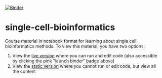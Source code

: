 [![Binder](http://mybinder.org/badge.svg)](http://mybinder.org/repo/YeoLab/single-cell-bioinformatics)

# single-cell-bioinformatics

Course material in notebook format for learning about single cell bioinformatics methods. To view this material, you have two options:

1. View the [live version](http://mybinder.org/repo/YeoLab/single-cell-bioinformatics) where you can run and edit code (also accessible by clicking the pink "launch binder" badge above)
2. View the [static version](http://nbviewer.jupyter.org/github/yeolab/single-cell-bioinformatics/blob/master/index.ipynb) where you cannot run or edit code, but view all the content
